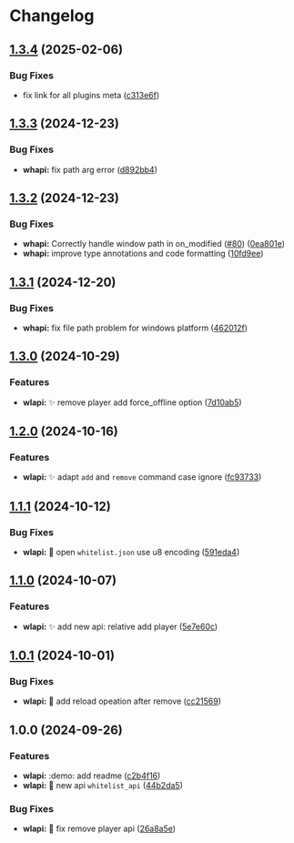 # Changelog

## [1.3.4](https://github.com/Aimerny/MCDRPlugins/compare/whitelist_api-v1.3.3...whitelist_api-v1.3.4) (2025-02-06)


### Bug Fixes

* fix link for all plugins meta ([c313e6f](https://github.com/Aimerny/MCDRPlugins/commit/c313e6f1b92db0c76a200c4c25956adfb4c4c933))

## [1.3.3](https://github.com/Aimerny/MCDRPlugins/compare/whitelist_api-v1.3.2...whitelist_api-v1.3.3) (2024-12-23)


### Bug Fixes

* **whapi:** fix path arg error ([d892bb4](https://github.com/Aimerny/MCDRPlugins/commit/d892bb47e6b7669e60be7fa29149bb63a1053d5c))

## [1.3.2](https://github.com/Aimerny/MCDRPlugins/compare/whitelist_api-v1.3.1...whitelist_api-v1.3.2) (2024-12-23)


### Bug Fixes

* **whapi:** Correctly handle window path in on_modified ([#80](https://github.com/Aimerny/MCDRPlugins/issues/80)) ([0ea801e](https://github.com/Aimerny/MCDRPlugins/commit/0ea801e169064f6b0f5a682434a4de56597aa21e))
* **whapi:** improve type annotations and code formatting ([10fd9ee](https://github.com/Aimerny/MCDRPlugins/commit/10fd9ee34c285ced2e78bf3867b92ad6f86fb234))

## [1.3.1](https://github.com/Aimerny/MCDRPlugins/compare/whitelist_api-v1.3.0...whitelist_api-v1.3.1) (2024-12-20)


### Bug Fixes

* **whapi:** fix file path problem for windows platform ([462012f](https://github.com/Aimerny/MCDRPlugins/commit/462012f81a446ab1a7493a631dfc5e8762280594))

## [1.3.0](https://github.com/Aimerny/MCDRPlugins/compare/whitelist_api-v1.2.0...whitelist_api-v1.3.0) (2024-10-29)


### Features

* **wlapi:** :sparkles: remove player add force_offline option ([7d10ab5](https://github.com/Aimerny/MCDRPlugins/commit/7d10ab5c07351358219a2f21fd97f81a82a5c63d))

## [1.2.0](https://github.com/Aimerny/MCDRPlugins/compare/whitelist_api-v1.1.1...whitelist_api-v1.2.0) (2024-10-16)


### Features

* **wlapi:** :sparkles: adapt `add` and `remove` command case ignore ([fc93733](https://github.com/Aimerny/MCDRPlugins/commit/fc9373370caf502bd9a27c677f54520f7ea8f5a5))

## [1.1.1](https://github.com/Aimerny/MCDRPlugins/compare/whitelist_api-v1.1.0...whitelist_api-v1.1.1) (2024-10-12)


### Bug Fixes

* **wlapi:** :bug: open `whitelist.json` use u8 encoding ([591eda4](https://github.com/Aimerny/MCDRPlugins/commit/591eda44d4f61bfbbb48d8263aaa6b4f938d240b))

## [1.1.0](https://github.com/Aimerny/MCDRPlugins/compare/whitelist_api-v1.0.1...whitelist_api-v1.1.0) (2024-10-07)


### Features

* **wlapi:** :sparkles: add new api: relative add player ([5e7e60c](https://github.com/Aimerny/MCDRPlugins/commit/5e7e60c48c2944b7c530e33ae98df957978a013a))

## [1.0.1](https://github.com/Aimerny/MCDRPlugins/compare/whitelist_api-v1.0.0...whitelist_api-v1.0.1) (2024-10-01)


### Bug Fixes

* **wlapi:** :bug: add reload opeation after remove ([cc21569](https://github.com/Aimerny/MCDRPlugins/commit/cc21569928087a3e0665c1b96a8f9d9eb8894280))

## 1.0.0 (2024-09-26)


### Features

* **wlapi:** :demo: add readme ([c2b4f16](https://github.com/Aimerny/MCDRPlugins/commit/c2b4f16e6cd89347e044acb38e207ca6c23e2b2e))
* **wlapi:** :tada: new api `whitelist_api` ([44b2da5](https://github.com/Aimerny/MCDRPlugins/commit/44b2da56ad328ba8049b837f147c0af785f8a842))


### Bug Fixes

* **wlapi:** :bug: fix remove player api ([26a8a5e](https://github.com/Aimerny/MCDRPlugins/commit/26a8a5e77d5c1d17b5810f1b9ff155469a72e370))
